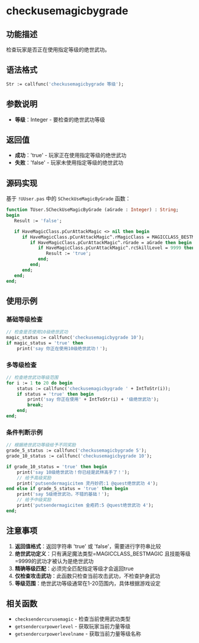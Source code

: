 # checkusemagicbygrade

## 功能描述
检查玩家是否正在使用指定等级的绝世武功。

## 语法格式
```pascal
Str := callfunc('checkusemagicbygrade 等级');
```

## 参数说明
- **等级**：Integer - 要检查的绝世武功等级

## 返回值
- **成功**：'true' - 玩家正在使用指定等级的绝世武功
- **失败**：'false' - 玩家未使用指定等级的绝世武功

## 源码实现
基于 `!UUser.pas` 中的 `SCheckUseMagicByGrade` 函数：

```pascal
function TUser.SCheckUseMagicByGrade (aGrade : Integer) : String;
begin
   Result := 'false';

   if HaveMagicClass.pCurAttackMagic <> nil then begin
      if HaveMagicClass.pCurAttackMagic^.rMagicClass = MAGICCLASS_BESTMAGIC then begin
         if HaveMagicClass.pCurAttackMagic^.rGrade = aGrade then begin
            if HaveMagicClass.pCurAttackMagic^.rcSkillLevel = 9999 then begin
               Result := 'true';
            end;
         end;
      end;
   end;
end;
```

## 使用示例

### 基础等级检查
```pascal
// 检查是否使用10级绝世武功
magic_status := callfunc('checkusemagicbygrade 10');
if magic_status = 'true' then
    print('say 你正在使用10级绝世武功！');
```

### 多等级检查
```pascal
// 检查绝世武功等级范围
for i := 1 to 20 do begin
    status := callfunc('checkusemagicbygrade ' + IntToStr(i));
    if status = 'true' then begin
        print('say 你正在使用' + IntToStr(i) + '级绝世武功');
        break;
    end;
end;
```

### 条件判断示例
```pascal
// 根据绝世武功等级给予不同奖励
grade_5_status := callfunc('checkusemagicbygrade 5');
grade_10_status := callfunc('checkusemagicbygrade 10');

if grade_10_status = 'true' then begin
    print('say 10级绝世武功！你已经是武林高手了！');
    // 给予高级奖励
    print('putsendermagicitem 灵丹妙药:1 @quest绝世武功 4');
end else if grade_5_status = 'true' then begin
    print('say 5级绝世武功，不错的基础！');
    // 给予中级奖励
    print('putsendermagicitem 金疮药:5 @quest绝世武功 4');
end;
```

## 注意事项

1. **返回值格式**：返回字符串 'true' 或 'false'，需要进行字符串比较
2. **绝世武功定义**：只有满足魔法类型=MAGICCLASS_BESTMAGIC 且技能等级=9999的武功才被认为是绝世武功
3. **精确等级匹配**：必须完全匹配指定等级才会返回true
4. **仅检查攻击武功**：此函数只检查当前攻击武功，不检查护身武功
5. **等级范围**：绝世武功等级通常在1-20范围内，具体根据游戏设定

## 相关函数
- `checksendercurusemagic` - 检查当前使用武功类型
- `getsendercurpowerlevel` - 获取玩家当前力量等级
- `getsendercurpowerlevelname` - 获取当前力量等级名称